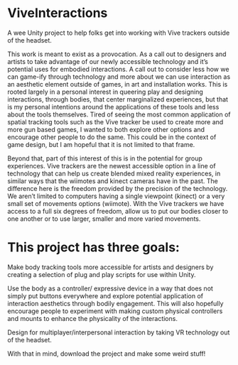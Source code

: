 # ViveInteractions
A wee Unity project to help folks get into working with Vive trackers outside of the headset. 


This work is meant to exist as a provocation. As a call out to designers and artists to take advantage of our newly accessible technology and it’s potential uses for embodied interactions. A call out to consider less how we can game-ify through technology and more about we can use interaction as an aesthetic element outside of games, in art and installation works. This is rooted largely in a personal interest in queering play and designing interactions, through bodies, that center marginalized experiences, but that is my personal intentions around the applications of these tools and less about the tools themselves. Tired of seeing the most common application of spatial tracking tools such as the Vive tracker be used to create more and more gun based games, I wanted to both explore other options and encourage other people to do the same. This could be in the context of game design, but I am hopeful that it is not limited to that frame. 

Beyond that, part of this interest of this is in the potential for group experiences. Vive trackers are the newest accessible option in a line of technology that can help us create blended mixed reality experiences, in similar ways that the wiimotes and kinect cameras have in the past. The difference here is the freedom provided by the precision of the technology.  We aren’t limited to computers having a single viewpoint (kinect) or a very small set of movements options (wiimote). With the Vive trackers we have access to a full six degrees of freedom, allow us to put our bodies closer to one another or to use larger, smaller and more varied movements. 

# This project has three goals: 

Make body tracking tools more accessible for artists and designers by creating a selection of plug and play scripts for use within Unity. 

Use the body as a controller/ expressive device in a way that does not simply put buttons everywhere and explore potential application of interaction aesthetics through bodily engagement. This will also hopefully encourage people to experiment with making custom physical controllers and mounts to enhance the physicality of the interactions. 

Design for multiplayer/interpersonal interaction by taking VR technology out of the headset. 

With that in mind, download the project and make some weird stuff! 
